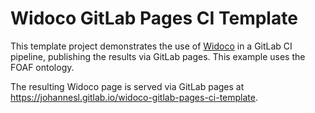 # Widoco GitLab Pages CI Template

This template project demonstrates the use of [Widoco](https://github.com/dgarijo/Widoco) in a GitLab CI pipeline, publishing the results via GitLab pages. This example uses the FOAF ontology.

The resulting Widoco page is served via GitLab pages at https://johannesl.gitlab.io/widoco-gitlab-pages-ci-template.
